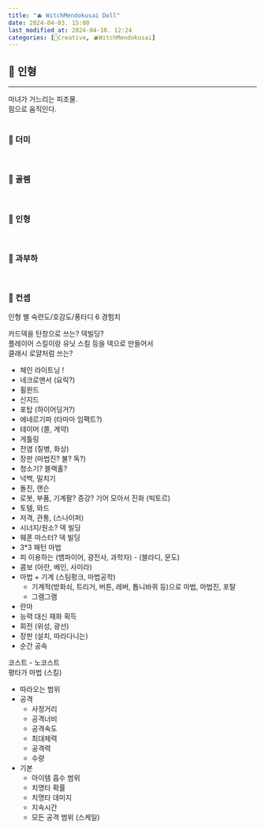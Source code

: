 ```yaml
---
title: "🫐 WitchMendokusai Doll"
date: 2024-04-03. 15:00
last_modified_at: 2024-04-10. 12:24
categories: [🔖Creative, 🫐WitchMendokusai]
---
```


## **🎲 인형**

---

마녀가 거느리는 피조물.  
힘으로 움직인다.  
<br>

### **👾 더미**

<br>

### **👾 골렘**

<br>

### **👾 인형**

<br>

### **👾 과부하**

<br>

### **👾 컨셉**

인형 별 숙련도/호감도/풍타디 6 경험치  

카드덱을 탄창으로 쓰는? 덱빌딩?  
플레이어 스킬이랑 유닛 스킬 등을 덱으로 만들어서  
클래시 로얄처럼 쓰는?  

- 체인 라이트닝 !
- 네크로멘서 (요릭?)
- 휠윈드
- 신지드
- 포탑 (하이어딩거?)
- 에네르기파 (타마마 임팩트?)
- 테이머 (쫄, 계약)
- 게틀링
- 전염 (질병, 화상)
- 장판 (마법진? 불? 독?)
- 청소기? 블랙홀?
- 넉백, 밀치기
- 돌진, 랜슨
- 로봇, 부품, 기계팔? 증강? 기어 모아서 진화 (빅토르)
- 토템, 와드
- 저격, 관통, (스나이퍼)
- 시너지/원소? 덱 빌딩
- 웨폰 마스터? 덱 빌딩
- 3*3 패턴 마법
- 피 이용하는 (뱀파이어, 광전사, 과학자) - (블라디, 문도)
- 콤보 (아란, 베인, 사미라)
- 마법 + 기계 (스팀펑크, 마법공학)
  - 기계적(방화쇠, 트리거, 버튼, 레버, 톱니바퀴 등)으로 마법, 마법진, 포탈
  - 그램그램
- 란마
- 능력 대신 재화 획득
- 회전 (위성, 광선)
- 장판 (설치, 따라다니는)
- 순간 공속

코스트 - 노코스트  
평타가 마법 (스킬)  

- 따라오는 범위
- 공격
  - 사정거리
  - 공격너비
  - 공격속도
  - 최대체력
  - 공격력
  - 수량
- 기본
  - 아이템 흡수 범위
  - 치명타 확률
  - 치명타 데미지
  - 지속시간
  - 모든 공격 범위 (스케일)
<br>
